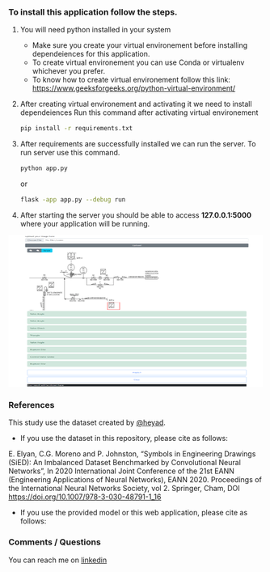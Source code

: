 ### To install this application follow the steps.
1. You will need python installed in your system
    - Make sure you create your virtual environement before installing dependeiences for this application.
    - To create virtual environement you can use Conda or virtualenv whichever you prefer.
    - To know how to create virtual environement follow this link: https://www.geeksforgeeks.org/python-virtual-environment/

2. After creating virtual environement and activating it we need to install dependeiences
    Run this command after activating virtual environement

    ```bash
    pip install -r requirements.txt
    ```

3. After requirements are successfully installed we can run the server. 
    To run server use this command.
    
    ```bash
    python app.py
    ```

    or
    
    ```bash
    flask -app app.py --debug run
    ```

4. After starting the server you should be able to access **127.0.0.1:5000** where your application will be running.

<div align="center">
<img title="Web Interface" src="/images/Screenshot.png" width="600" height="300">
</div>

### References
This study use the dataset created by [@heyad](https://github.com/heyad/Eng_Diagrams). 

- If you use the dataset in this repository, please cite as follows:

E. Elyan, C.G. Moreno and P. Johnston, “Symbols in Engineering Drawings (SiED): An Imbalanced Dataset Benchmarked by Convolutional Neural Networks”, In 2020 International Joint Conference of the 21st EANN (Engineering Applications of Neural Networks), EANN 2020. Proceedings of the International Neural Networks Society, vol 2. Springer, Cham, DOI https://doi.org/10.1007/978-3-030-48791-1_16

- If you use the provided model or this web application, please cite as follows:

### Comments / Questions
You can reach me on [linkedin](https://www.linkedin.com/in/indrajithek)
